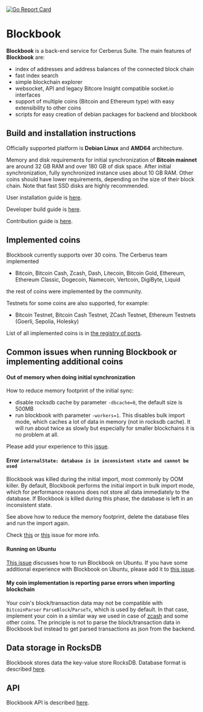 [![Go Report Card](https://goreportcard.com/badge/Cerberus-Wallet/blockbook)](https://goreportcard.com/report/Cerberus-Wallet/blockbook)

# Blockbook

**Blockbook** is a back-end service for Cerberus Suite. The main features of **Blockbook** are:

-   index of addresses and address balances of the connected block chain
-   fast index search
-   simple blockchain explorer
-   websocket, API and legacy Bitcore Insight compatible socket.io interfaces
-   support of multiple coins (Bitcoin and Ethereum type) with easy extensibility to other coins
-   scripts for easy creation of debian packages for backend and blockbook

## Build and installation instructions

Officially supported platform is **Debian Linux** and **AMD64** architecture.

Memory and disk requirements for initial synchronization of **Bitcoin mainnet** are around 32 GB RAM and over 180 GB of disk space. After initial synchronization, fully synchronized instance uses about 10 GB RAM.
Other coins should have lower requirements, depending on the size of their block chain. Note that fast SSD disks are highly
recommended.

User installation guide is [here](<https://wiki.cerberus.uraanai.com/User_manual:Running_a_local_instance_of_Cerberus_Wallet_backend_(Blockbook)>).

Developer build guide is [here](/docs/build.md).

Contribution guide is [here](CONTRIBUTING.md).

## Implemented coins

Blockbook currently supports over 30 coins. The Cerberus team implemented

-   Bitcoin, Bitcoin Cash, Zcash, Dash, Litecoin, Bitcoin Gold, Ethereum, Ethereum Classic, Dogecoin, Namecoin, Vertcoin, DigiByte, Liquid

the rest of coins were implemented by the community.

Testnets for some coins are also supported, for example:

-   Bitcoin Testnet, Bitcoin Cash Testnet, ZCash Testnet, Ethereum Testnets (Goerli, Sepolia, Holesky)

List of all implemented coins is in [the registry of ports](/docs/ports.md).

## Common issues when running Blockbook or implementing additional coins

#### Out of memory when doing initial synchronization

How to reduce memory footprint of the initial sync:

-   disable rocksdb cache by parameter `-dbcache=0`, the default size is 500MB
-   run blockbook with parameter `-workers=1`. This disables bulk import mode, which caches a lot of data in memory (not in rocksdb cache). It will run about twice as slowly but especially for smaller blockchains it is no problem at all.

Please add your experience to this [issue](https://github.com/Cerberus-Wallet/blockbook/issues/43).

#### Error `internalState: database is in inconsistent state and cannot be used`

Blockbook was killed during the initial import, most commonly by OOM killer.
By default, Blockbook performs the initial import in bulk import mode, which for performance reasons does not store all data immediately to the database. If Blockbook is killed during this phase, the database is left in an inconsistent state.

See above how to reduce the memory footprint, delete the database files and run the import again.

Check [this](https://github.com/Cerberus-Wallet/blockbook/issues/89) or [this](https://github.com/Cerberus-Wallet/blockbook/issues/147) issue for more info.

#### Running on Ubuntu

[This issue](https://github.com/Cerberus-Wallet/blockbook/issues/45) discusses how to run Blockbook on Ubuntu. If you have some additional experience with Blockbook on Ubuntu, please add it to [this issue](https://github.com/Cerberus-Wallet/blockbook/issues/45).

#### My coin implementation is reporting parse errors when importing blockchain

Your coin's block/transaction data may not be compatible with `BitcoinParser` `ParseBlock`/`ParseTx`, which is used by default. In that case, implement your coin in a similar way we used in case of [zcash](https://github.com/Cerberus-Wallet/blockbook/tree/master/bchain/coins/zec) and some other coins. The principle is not to parse the block/transaction data in Blockbook but instead to get parsed transactions as json from the backend.

## Data storage in RocksDB

Blockbook stores data the key-value store RocksDB. Database format is described [here](/docs/rocksdb.md).

## API

Blockbook API is described [here](/docs/api.md).
